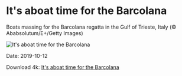 # It's aboat time for the Barcolana

Boats massing for the Barcolana regatta in the Gulf of Trieste, Italy (© Ababsolutum/E+/Getty Images)

![It's aboat time for the Barcolana](https://bing.com/th?id=OHR.BarcolanaTrieste_EN-US0019708753_UHD.jpg&rf=LaDigue_UHD.jpg&pid=hp&w=1024&h=576)

Date: 2019-10-12

Download 4k: [It's aboat time for the Barcolana](https://bing.com/th?id=OHR.BarcolanaTrieste_EN-US0019708753_UHD.jpg&rf=LaDigue_UHD.jpg&pid=hp&w=3840&h=2160)

